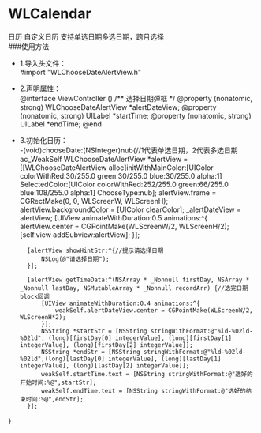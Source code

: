 # WLCalendar
日历 自定义日历 支持单选日期多选日期，跨月选择  <br>
###使用方法<br>
* 1.导入头文件：<br>
#import "WLChooseDateAlertView.h"
* 2.声明属性：<br>
@interface ViewController ()
/** 选择日期弹框 */
@property (nonatomic, strong) WLChooseDateAlertView *alertDateView;
@property (nonatomic, strong) UILabel *startTime;
@property (nonatomic, strong) UILabel *endTime;
@end
* 3.初始化日历：<br>
-(void)chooseDate:(NSInteger)nub{//1代表单选日期，2代表多选日期
        ac_WeakSelf
        WLChooseDateAlertView *alertView = [[WLChooseDateAlertView alloc]initWithMainColor:[UIColor colorWithRed:30/255.0 green:30/255.0 blue:30/255.0 alpha:1] SelectedColor:[UIColor colorWithRed:252/255.0 green:66/255.0 blue:108/255.0 alpha:1] ChooseType:nub];
        alertView.frame = CGRectMake(0, 0, WLScreenW, WLScreenH);
        alertView.backgroundColor = [UIColor clearColor];
        _alertDateView = alertView;
        [UIView animateWithDuration:0.5 animations:^{
            alertView.center = CGPointMake(WLScreenW/2, WLScreenH/2);
            [self.view addSubview:alertView];
        }];
        
        [alertView showHintStr:^{//提示请选择日期
            NSLog(@"请选择日期");
        }];
                
        [alertView getTimeData:^(NSArray * _Nonnull firstDay, NSArray * _Nonnull lastDay, NSMutableArray * _Nonnull recordArr) {//选完日期block回调
            [UIView animateWithDuration:0.4 animations:^{
                weakSelf.alertDateView.center = CGPointMake(WLScreenW/2, WLScreenH*2);
            }];
            NSString *startStr = [NSString stringWithFormat:@"%ld-%02ld-%02ld", (long)[firstDay[0] integerValue], (long)[firstDay[1] integerValue], (long)[firstDay[2] integerValue]];
            NSString *endStr = [NSString stringWithFormat:@"%ld-%02ld-%02ld",(long)[lastDay[0] integerValue], (long)[lastDay[1] integerValue], (long)[lastDay[2] integerValue]];
            weakSelf.startTime.text = [NSString stringWithFormat:@"选好的开始时间:%@",startStr];
            weakSelf.endTime.text = [NSString stringWithFormat:@"选好的结束时间:%@",endStr];
        }];
}
